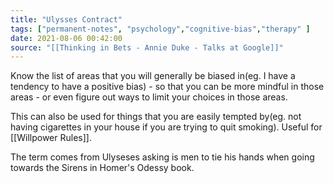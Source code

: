 ```yaml
---
title: "Ulysses Contract"
tags: ["permanent-notes", "psychology","cognitive-bias","therapy" ]
date: 2021-08-06 00:42:00
source: "[[Thinking in Bets - Annie Duke - Talks at Google]]"
---
```


Know the list of areas that you will generally be biased in(eg. I have a tendency to have a positive bias) - so that you can be more mindful in those areas - or even figure out ways to limit your choices in those areas.

This can also be used for things that you are easily tempted by(eg. not having cigarettes in your house if you are trying to quit smoking). Useful for [[Willpower Rules]].

The term comes from Ulyseses asking is men to tie his hands when going towards the Sirens in Homer's Odessy book.